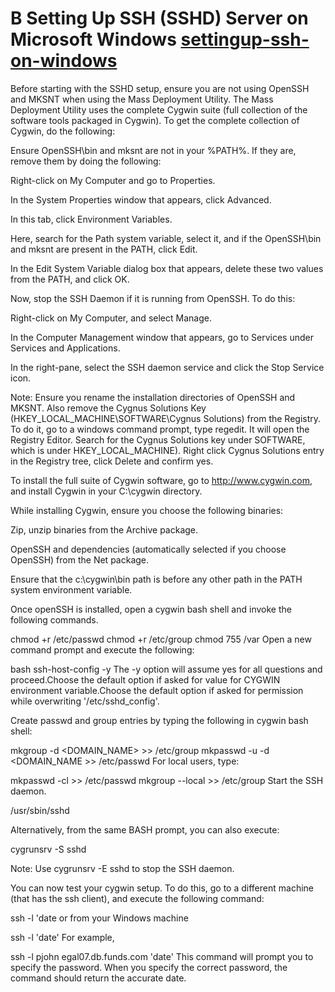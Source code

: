 # B Setting Up SSH (SSHD) Server on Microsoft Windows [settingup-ssh-on-windows](https://docs.oracle.com/cd/E23562_01/doc.1035/e14501/install.htm)

Before starting with the SSHD setup, ensure you are not using OpenSSH and MKSNT when using the Mass Deployment Utility. The Mass Deployment Utility uses the complete Cygwin suite (full collection of the software tools packaged in Cygwin). To get the complete collection of Cygwin, do the following:

Ensure OpenSSH\bin and mksnt are not in your %PATH%. If they are, remove them by doing the following:

Right-click on My Computer and go to Properties.

In the System Properties window that appears, click Advanced.

In this tab, click Environment Variables.

Here, search for the Path system variable, select it, and if the OpenSSH\bin and mksnt are present in the PATH, click Edit.

In the Edit System Variable dialog box that appears, delete these two values from the PATH, and click OK.

Now, stop the SSH Daemon if it is running from OpenSSH. To do this:

Right-click on My Computer, and select Manage.

In the Computer Management window that appears, go to Services under Services and Applications.

In the right-pane, select the SSH daemon service and click the Stop Service icon.

Note: Ensure you rename the installation directories of OpenSSH and MKSNT. Also remove the Cygnus Solutions Key (HKEY_LOCAL_MACHINE\SOFTWARE\Cygnus Solutions) from the Registry. To do it, go to a windows command prompt, type regedit. It will open the Registry Editor. Search for the Cygnus Solutions key under SOFTWARE, which is under HKEY_LOCAL_MACHINE). Right click Cygnus Solutions entry in the Registry tree, click Delete and confirm yes.

To install the full suite of Cygwin software, go to http://www.cygwin.com, and install Cygwin in your C:\cygwin directory.

While installing Cygwin, ensure you choose the following binaries:

Zip, unzip binaries from the Archive package.

OpenSSH and dependencies (automatically selected if you choose OpenSSH) from the Net package.

Ensure that the c:\cygwin\bin path is before any other path in the PATH system environment variable.

Once openSSH is installed, open a cygwin bash shell and invoke the following commands.

chmod +r  /etc/passwd
chmod +r  /etc/group
chmod  755  /var
Open a new command prompt and execute the following:

bash
ssh-host-config -y
The -y option will assume yes for all questions and proceed.Choose the default option if asked for value for CYGWIN environment variable.Choose the default option if asked for permission while overwriting '/etc/sshd_config'.

Create passwd and group entries by typing the following in cygwin bash shell:

mkgroup -d <DOMAIN_NAME> >> /etc/group
mkpasswd -u <USER> -d <DOMAIN_NAME >> /etc/passwd
For local users, type:

mkpasswd   -cl  <USER> >>   /etc/passwd
mkgroup   --local    >>   /etc/group
Start the SSH daemon.

/usr/sbin/sshd

Alternatively, from the same BASH prompt, you can also execute:

cygrunsrv -S sshd

Note: Use cygrunsrv -E sshd to stop the SSH daemon.

You can now test your cygwin setup. To do this, go to a different machine (that has the ssh client), and execute the following command:

ssh -l <USERNAME> <your Windows machine name> 'date
or from your Windows machine

ssh -l <USERNAME> <your Windows machine name> 'date'
For example,

ssh -l pjohn egal07.db.funds.com 'date'
This command will prompt you to specify the password. When you specify the correct password, the command should return the accurate date.


